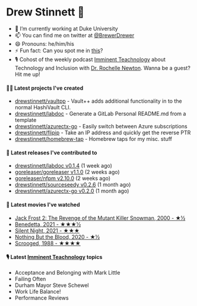 
# Drew Stinnett 👋

- 🔭 I’m currently working at Duke University
- 📫 You can find me on twitter at [@BrewerDrewer](https://twitter.com/BrewerDrewer)
- 😄 Pronouns: he/him/his
- ⚡ Fun fact: Can you spot me in [this](https://www.youtube.com/watch?v=oL9WnB0qHBA)?
- 🎙 Cohost of the weekly podcast [Imminent Teachnology](https://podcast.imminentteachnology.com/) about Technology and Inclusion with [Dr. Rochelle Newton](https://www.linkedin.com/in/drrochellenewton/). Wanna be a guest? Hit me up!

#### 👨‍💻 Latest projects I've created
- [drewstinnett/vaultpp](https://github.com/drewstinnett/vaultpp) - Vault&#43;&#43; adds additional functionality in to the normal HashiVault CLI.
- [drewstinnett/labdoc](https://github.com/drewstinnett/labdoc) - Generate a GitLab Personal README.md from a template
- [drewstinnett/azurectx-go](https://github.com/drewstinnett/azurectx-go) - Easily switch between Azure subscriptions
- [drewstinnett/flipip](https://github.com/drewstinnett/flipip) - Take an IP address and quickly get the reverse PTR
- [drewstinnett/homebrew-tap](https://github.com/drewstinnett/homebrew-tap) - Homebrew taps for my misc. stuff

#### 🚀 Latest releases I've contributed to
- [drewstinnett/labdoc v0.1.4](https://github.com/drewstinnett/labdoc/releases/tag/v0.1.4) (1 week ago)
- [goreleaser/goreleaser v1.1.0](https://github.com/goreleaser/goreleaser/releases/tag/v1.1.0) (2 weeks ago)
- [goreleaser/nfpm v2.10.0](https://github.com/goreleaser/nfpm/releases/tag/v2.10.0) (2 weeks ago)
- [drewstinnett/sourceseedy v0.2.6](https://github.com/drewstinnett/sourceseedy/releases/tag/v0.2.6) (1 month ago)
- [drewstinnett/azurectx-go v0.2.0](https://github.com/drewstinnett/azurectx-go/releases/tag/v0.2.0) (1 month ago)

#### 🍿 Latest movies I've watched
- [Jack Frost 2: The Revenge of the Mutant Killer Snowman, 2000 - ★½](https://letterboxd.com/mondodrew/film/jack-frost-2-the-revenge-of-the-mutant-killer-snowman/)
- [Benedetta, 2021 - ★★★½](https://letterboxd.com/mondodrew/film/benedetta/)
- [Silent Night, 2021 - ★★★](https://letterboxd.com/mondodrew/film/silent-night-2021/)
- [Nothing But the Blood, 2020 - ★½](https://letterboxd.com/mondodrew/film/nothing-but-the-blood/)
- [Scrooged, 1988 - ★★★★](https://letterboxd.com/mondodrew/film/scrooged/)

#### 🎙 Latest [Imminent Teachnology](https://podcast.imminentteachnology.com/) topics
- Acceptance and Belonging with Mark Little
- Failing Often
- Durham Mayor Steve Schewel
- Work Life Balance!
- Performance Reviews
